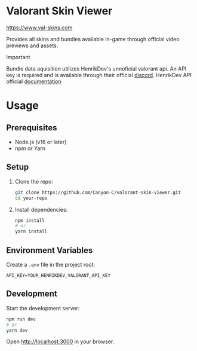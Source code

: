 # Valorant Skin Viewer

https://www.val-skins.com

Provides all skins and bundles available in-game through official video previews and assets.

> [!IMPORTANT]
>  Bundle data aquisition utilizes HenrikDev's unnoficial valorant api. An API key is required and is available through their official [discord](https://docs.henrikdev.xyz/authentication-and-authorization).
> HenrikDev API official [documentation](https://docs.henrikdev.xyz/authentication-and-authorization)

# Usage

## Prerequisites

- Node.js (v16 or later)
- npm or Yarn

## Setup

1. Clone the repo:
   ```bash
   git clone https://github.com/Canyon-C/valorant-skin-viewer.git
   cd your-repo
   ```
2. Install dependencies:
   ```bash
   npm install
   # or
   yarn install
   ```

## Environment Variables

Create a `.env` file in the project root:

```env
API_KEY=YOUR_HENRIKDEV_VALORANT_API_KEY
```

## Development

Start the development server:

```bash
npm run dev
# or
yarn dev
```

Open [http://localhost:3000](http://localhost:3000) in your browser.
